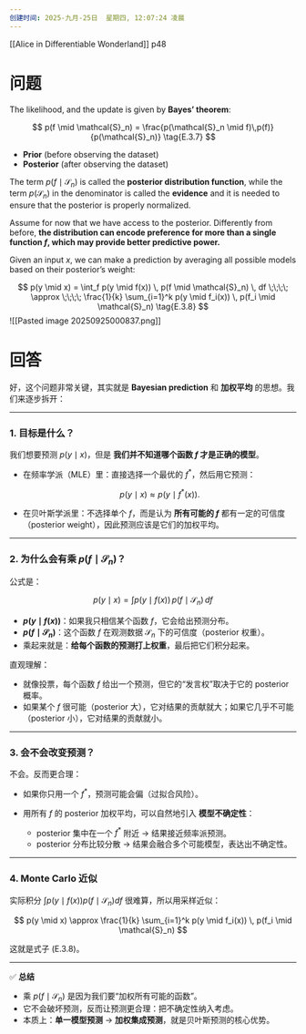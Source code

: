 ```yaml
---
创建时间: 2025-九月-25日  星期四, 12:07:24 凌晨
---
```

[[Alice in Differentiable Wonderland]]
p48

# 问题
The likelihood, and the update is given by **Bayes’ theorem**:

$$
p(f \mid \mathcal{S}_n) = \frac{p(\mathcal{S}_n \mid f)\,p(f)}{p(\mathcal{S}_n)} \tag{E.3.7}
$$

* **Prior** (before observing the dataset)
* **Posterior** (after observing the dataset)

The term $p(f \mid \mathcal{S}_n)$ is called the **posterior distribution function**, while the term $p(\mathcal{S}_n)$ in the denominator is called the **evidence** and it is needed to ensure that the posterior is properly normalized.

Assume for now that we have access to the posterior. Differently from before, **the distribution can encode preference for more than a single function $f$, which may provide better predictive power.**

Given an input $x$, we can make a prediction by averaging all possible models based on their posterior’s weight:

$$
p(y \mid x) = \int_f p(y \mid f(x)) \, p(f \mid \mathcal{S}_n) \, df 
\;\;\;\; \approx \;\;\;\; \frac{1}{k} \sum_{i=1}^k p(y \mid f_i(x)) \, p(f_i \mid \mathcal{S}_n) \tag{E.3.8}
$$
![[Pasted image 20250925000837.png]]



# 回答

好，这个问题非常关键，其实就是 **Bayesian prediction** 和 **加权平均** 的思想。我们来逐步拆开：

---

### 1. 目标是什么？

我们想要预测 $p(y \mid x)$，但是 **我们并不知道哪个函数 $f$ 才是正确的模型**。

* 在频率学派（MLE）里：直接选择一个最优的 $f^*$，然后用它预测：

  $$
  p(y \mid x) \approx p(y \mid f^*(x)).
  $$
* 在贝叶斯学派里：不选择单个 $f$，而是认为 **所有可能的 $f$** 都有一定的可信度（posterior weight），因此预测应该是它们的加权平均。

---

### 2. 为什么会有乘 $p(f \mid \mathcal{S}_n)$？

公式是：

$$
p(y \mid x) = \int p(y \mid f(x)) \, p(f \mid \mathcal{S}_n) \, df
$$

* **$p(y \mid f(x))$**：如果我只相信某个函数 $f$，它会给出预测分布。
* **$p(f \mid \mathcal{S}_n)$**：这个函数 $f$ 在观测数据 $\mathcal{S}_n$ 下的可信度（posterior 权重）。
* 乘起来就是：**给每个函数的预测打上权重**，最后把它们积分起来。

直观理解：

* 就像投票，每个函数 $f$ 给出一个预测，但它的“发言权”取决于它的 posterior 概率。
* 如果某个 $f$ 很可能（posterior 大），它对结果的贡献就大；如果它几乎不可能（posterior 小），它对结果的贡献就小。

---

### 3. 会不会改变预测？

不会。反而更合理：

* 如果你只用一个 $f^*$，预测可能会偏（过拟合风险）。
* 用所有 $f$ 的 posterior 加权平均，可以自然地引入 **模型不确定性**：

  * posterior 集中在一个 $f^*$ 附近 → 结果接近频率派预测。
  * posterior 分布比较分散 → 结果会融合多个可能模型，表达出不确定性。

---

### 4. Monte Carlo 近似

实际积分 $\int p(y \mid f(x)) p(f \mid \mathcal{S}_n) df$ 很难算，所以用采样近似：

$$
p(y \mid x) \approx \frac{1}{k} \sum_{i=1}^k p(y \mid f_i(x)) \, p(f_i \mid \mathcal{S}_n)
$$

这就是式子 (E.3.8)。

---

✅ **总结**

* 乘 $p(f \mid \mathcal{S}_n)$ 是因为我们要“加权所有可能的函数”。
* 它不会破坏预测，反而让预测更合理：把不确定性纳入考虑。
* 本质上：**单一模型预测** → **加权集成预测**，就是贝叶斯预测的核心优势。



